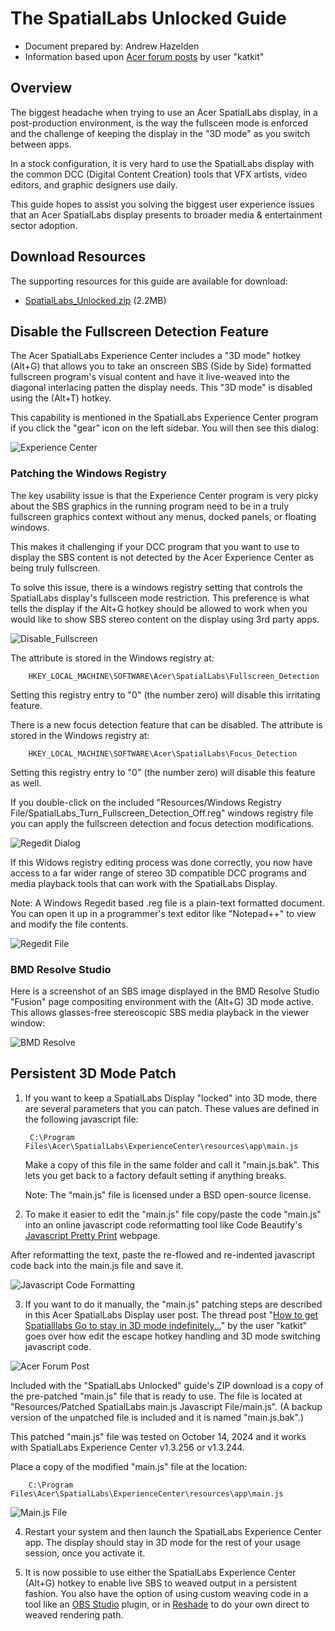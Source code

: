 # The SpatialLabs Unlocked Guide

- Document prepared by: Andrew Hazelden
- Information based upon [Acer forum posts](https://community.acer.com/en/discussion/712715/how-to-get-spatialllabs-go-to-stay-in-3d-mode-indefinitely) by user "katkit"  

## Overview

The biggest headache when trying to use an Acer SpatialLabs display, in a post-production environment, is the way the fullsceen mode is enforced and the challenge of keeping the display in the "3D mode" as you switch between apps.

In a stock configuration, it is very hard to use the SpatialLabs display with the common DCC (Digital Content Creation) tools that VFX artists, video editors, and graphic designers use daily.

This guide hopes to assist you solving the biggest user experience issues that an Acer SpatialLabs display presents to broader media & entertainment sector adoption.

## Download Resources

The supporting resources for this guide are available for download:  
- [SpatialLabs_Unlocked.zip](https://kartaverse.github.io/OpenDisplayXR/guides/Acer_SpatialLabs_Display/SpatialLabs_Unlocked.zip) (2.2MB)

## Disable the Fullscreen Detection Feature

The Acer SpatialLabs Experience Center includes a "3D mode" hotkey (Alt+G) that allows you to take an onscreen SBS (Side by Side) formatted fullscreen program's visual content and have it live-weaved into the diagonal interlacing patten the display needs. This "3D mode" is disabled using the (Alt+T) hotkey.

This capability is mentioned in the SpatialLabs Experience Center program if you click the "gear" icon on the left sidebar. You will then see this dialog:

![Experience Center](Images/Experience_Center_SBS_Mode.png)

### Patching the Windows Registry

The key usability issue is that the Experience Center program is very picky about the SBS graphics in the running program need to be in a truly fullscreen graphics context without any menus, docked panels, or floating windows.

This makes it challenging if your DCC program that you want to use to display the SBS content is not detected by the Acer Experience Center as being truly fullscreen.

To solve this issue, there is a windows registry setting that controls the SpatialLabs display's fullsceen mode restriction. This preference is what tells the display if the Alt+G hotkey should be allowed to work when you would like to show SBS stereo content on the display using 3rd party apps.

![Disable_Fullscreen](Images/Regedit_Disable_Fullscreen_Detection.png)

The attribute is stored in the Windows registry at:

		HKEY_LOCAL_MACHINE\SOFTWARE\Acer\SpatialLabs\Fullscreen_Detection

Setting this registry entry to "0" (the number zero) will disable this irritating feature.

There is a new focus detection feature that can be disabled. The attribute is stored in the Windows registry at:

		HKEY_LOCAL_MACHINE\SOFTWARE\Acer\SpatialLabs\Focus_Detection

Setting this registry entry to "0" (the number zero) will disable this  feature as well.

If you double-click on the included "Resources/Windows Registry File/SpatialLabs_Turn_Fullscreen_Detection_Off.reg" windows registry file you can apply the fullscreen detection and focus detection modifications.

![Regedit Dialog](Images/apply_registry.png)

If this Widows registry editing process was done correctly, you now have access to a far wider range of stereo 3D compatible DCC programs and media playback tools that can work with the SpatialLabs Display. 

Note: A Windows Regedit based .reg file is a plain-text formatted document. You can open it up in a programmer's text editor like "Notepad++" to view and modify the file contents.

![Regedit File](Images/regedit_file_contents.png)

### BMD Resolve Studio

Here is a screenshot of an SBS image displayed in the BMD Resolve Studio "Fusion" page compositing environment with the (Alt+G) 3D mode active. This allows glasses-free stereoscopic SBS media playback in the viewer window:

![BMD Resolve](Images/BMD_Resolve_SBS_Mode.jpg)

## Persistent 3D Mode Patch

1. If you want to keep a SpatialLabs Display "locked" into 3D mode, there are several parameters that you can patch. These values are defined in the following javascript file:

		C:\Program Files\Acer\SpatialLabs\ExperienceCenter\resources\app\main.js

	Make a copy of this file in the same folder and call it "main.js.bak". This lets you get back to a factory default setting if anything breaks.

	Note: The "main.js" file is licensed under a BSD open-source license.

2. To make it easier to edit the "main.js" file copy/paste the code "main.js" into an online javascript code reformatting tool like Code Beautify's [Javascript Pretty Print](https://codebeautify.org/javascript-pretty-print) webpage.

After reformatting the text, paste the re-flowed and re-indented javascript code back into the main.js file and save it.

![Javascript Code Formatting](Images/javascript_pretty_print.png)

3. If you want to do it manually, the "main.js" patching steps are described in this Acer SpatialLabs Display user post. The thread post "[How to get Spatialllabs Go to stay in 3D mode indefinitely...](https://community.acer.com/en/discussion/712715/how-to-get-spatialllabs-go-to-stay-in-3d-mode-indefinitely)" by the user "katkit" goes over how edit the escape hotkey handling and 3D mode switching javascript code.

![Acer Forum Post](Images/acer_forum_post.png)

Included with the "SpatialLabs Unlocked" guide's ZIP download is a copy of the pre-patched "main.js" file that is ready to use. The file is located at "Resources/Patched SpatialLabs main.js Javascript File/main.js". (A backup version of the unpatched file is included and it is named "main.js.bak".)
	
This patched "main.js" file was tested on October 14, 2024 and it works with SpatialLabs Experience Center v1.3.256 or v1.3.244.

Place a copy of the modified "main.js" file at the location:

		C:\Program Files\Acer\SpatialLabs\ExperienceCenter\resources\app\main.js

![Main.js File](Images/installing_mainjs_file.png)

4. Restart your system and then launch the SpatialLabs Experience Center app. The display should stay in 3D mode for the rest of your usage session, once you activate it.

5. It is now possible to use either the SpatialLabs Experience Center (Alt+G) hotkey to enable live SBS to weaved output in a persistent fashion. You also have the option of using custom weaving code in a tool like an [OBS Studio](https://obsproject.com/) plugin, or in [Reshade](https://reshade.me/) to do your own direct to weaved rendering path.

